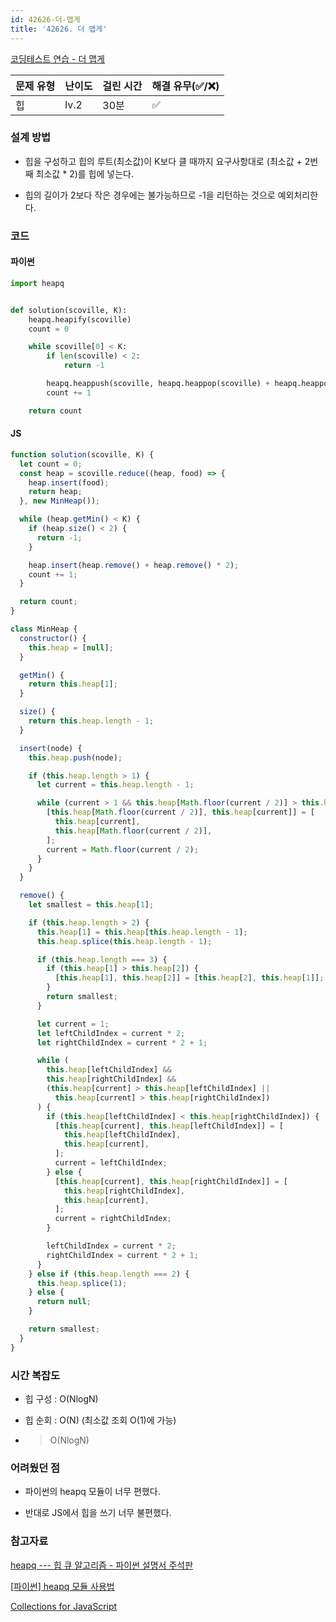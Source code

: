 ```yaml
---
id: 42626-더-맵게
title: '42626. 더 맵게'
---
```


[코딩테스트 연습 - 더 맵게](https://programmers.co.kr/learn/courses/30/lessons/42626)

| 문제 유형 | 난이도 | 걸린 시간 | 해결 유무(✅/❌) |
| --------- | ------ | --------- | ---------------- |
| 힙        | lv.2   | 30분      | ✅               |

### **설계 방법**

- 힙을 구성하고 힙의 루트(최소값)이 K보다 클 때까지 요구사항대로 (최소값 + 2번째 최소값 \* 2)를 힙에 넣는다.

- 힙의 길이가 2보다 작은 경우에는 불가능하므로 -1을 리턴하는 것으로 예외처리한다.

### 코드

#### 파이썬

```python
import heapq


def solution(scoville, K):
    heapq.heapify(scoville)
    count = 0

    while scoville[0] < K:
        if len(scoville) < 2:
            return -1

        heapq.heappush(scoville, heapq.heappop(scoville) + heapq.heappop(scoville) * 2)
        count += 1

    return count
```

#### JS

```javascript
function solution(scoville, K) {
  let count = 0;
  const heap = scoville.reduce((heap, food) => {
    heap.insert(food);
    return heap;
  }, new MinHeap());

  while (heap.getMin() < K) {
    if (heap.size() < 2) {
      return -1;
    }

    heap.insert(heap.remove() + heap.remove() * 2);
    count += 1;
  }

  return count;
}

class MinHeap {
  constructor() {
    this.heap = [null];
  }

  getMin() {
    return this.heap[1];
  }

  size() {
    return this.heap.length - 1;
  }

  insert(node) {
    this.heap.push(node);

    if (this.heap.length > 1) {
      let current = this.heap.length - 1;

      while (current > 1 && this.heap[Math.floor(current / 2)] > this.heap[current]) {
        [this.heap[Math.floor(current / 2)], this.heap[current]] = [
          this.heap[current],
          this.heap[Math.floor(current / 2)],
        ];
        current = Math.floor(current / 2);
      }
    }
  }

  remove() {
    let smallest = this.heap[1];

    if (this.heap.length > 2) {
      this.heap[1] = this.heap[this.heap.length - 1];
      this.heap.splice(this.heap.length - 1);

      if (this.heap.length === 3) {
        if (this.heap[1] > this.heap[2]) {
          [this.heap[1], this.heap[2]] = [this.heap[2], this.heap[1]];
        }
        return smallest;
      }

      let current = 1;
      let leftChildIndex = current * 2;
      let rightChildIndex = current * 2 + 1;

      while (
        this.heap[leftChildIndex] &&
        this.heap[rightChildIndex] &&
        (this.heap[current] > this.heap[leftChildIndex] ||
          this.heap[current] > this.heap[rightChildIndex])
      ) {
        if (this.heap[leftChildIndex] < this.heap[rightChildIndex]) {
          [this.heap[current], this.heap[leftChildIndex]] = [
            this.heap[leftChildIndex],
            this.heap[current],
          ];
          current = leftChildIndex;
        } else {
          [this.heap[current], this.heap[rightChildIndex]] = [
            this.heap[rightChildIndex],
            this.heap[current],
          ];
          current = rightChildIndex;
        }

        leftChildIndex = current * 2;
        rightChildIndex = current * 2 + 1;
      }
    } else if (this.heap.length === 2) {
      this.heap.splice(1);
    } else {
      return null;
    }

    return smallest;
  }
}
```

### **시간 복잡도**

- 힙 구성 : O(NlogN)

- 힙 순회 : O(N) (최소값 조회 O(1)에 가능)

- > O(NlogN)

### **어려웠던 점**

- 파이썬의 heapq 모듈이 너무 편했다.

- 반대로 JS에서 힙을 쓰기 너무 불편했다.

### **참고자료**

[heapq --- 힙 큐 알고리즘 - 파이썬 설명서 주석판](https://python.flowdas.com/library/heapq.html)

[[파이썬] heapq 모듈 사용법](https://www.daleseo.com/python-heapq/)

[Collections for JavaScript](https://www.collectionsjs.com/)
